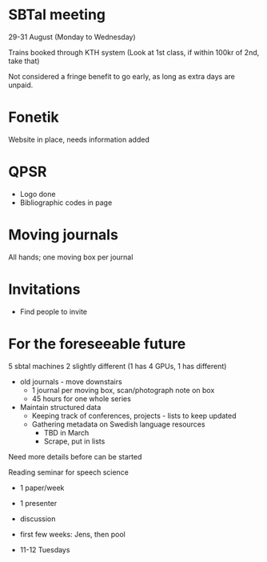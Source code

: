 # SBTal meeting

29-31 August
(Monday to Wednesday)

Trains booked through KTH system
(Look at 1st class, if within 100kr of 2nd, take that)

Not considered a fringe benefit to go early, as long as extra days are unpaid.

# Fonetik

Website in place, needs information added

# QPSR

* Logo done
* Bibliographic codes in page

# Moving journals

All hands; one moving box per journal

# Invitations

- Find people to invite

# For the foreseeable future

5 sbtal machines
2 slightly different (1 has 4 GPUs, 1 has different)

- old journals - move downstairs
  - 1 journal per moving box, scan/photograph note on box
  - 45 hours for one whole series
- Maintain structured data
  - Keeping track of conferences, projects - lists to keep updated
  - Gathering metadata on Swedish language resources
    - TBD in March
    - Scrape, put in lists

Need more details before can be started

Reading seminar for speech science
 - 1 paper/week
 - 1 presenter
 - discussion

 - first few weeks: Jens, then pool
 - 11-12 Tuesdays

